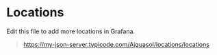 # Locations
Edit this file to add more locations in Grafana.
> https://my-json-server.typicode.com/Aiguasol/locations/locations
